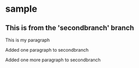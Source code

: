 # sample

<h2>This is from the 'secondbranch' branch</h2>
<div>
  <p>This is my paragraph<p>
  <p>Added one paragraph to secondbranch</p>
  <p>Added one more paragraph to secondbranch</p>
</div>
